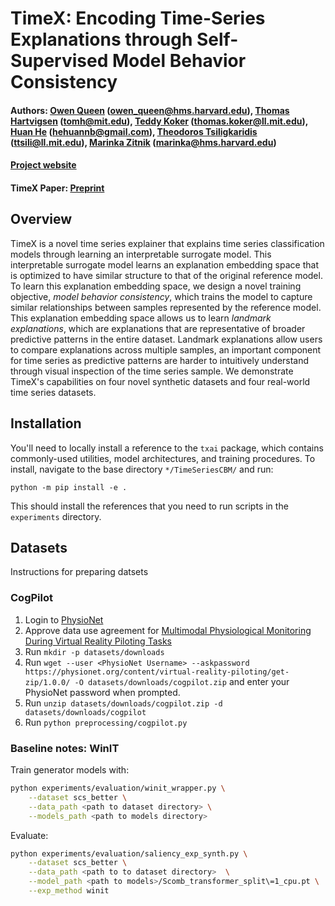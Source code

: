 # TimeX: Encoding Time-Series Explanations through Self-Supervised Model Behavior Consistency

#### Authors: [Owen Queen](https://owencqueen.github.io/) (owen_queen@hms.harvard.edu), [Thomas Hartvigsen](https://www.tomhartvigsen.com/) (tomh@mit.edu), [Teddy Koker](https://teddykoker.com/) (thomas.koker@ll.mit.edu), [Huan He](https://hehuannb.github.io/) (hehuannb@gmail.com), [Theodoros Tsiligkaridis](https://www.ll.mit.edu/biographies/theodoros-tsiligkaridis) (ttsili@ll.mit.edu), [Marinka Zitnik](https://zitniklab.hms.harvard.edu/) (marinka@hms.harvard.edu)

#### [Project website](https://zitniklab.hms.harvard.edu/projects/TimeX/)

#### TimeX Paper: [Preprint](https://arxiv.org/abs/2306.02109)

## Overview
TimeX is a novel time series explainer that explains time series classification models through learning an interpretable surrogate model. 
This interpretable surrogate model learns an explanation embedding space that is optimized to have similar structure to that of the original reference model.
To learn this explanation embedding space, we design a novel training objective, *model behavior consistency*, which trains the model to capture similar relationships between samples represented by the reference model. 
This explanation embedding space allows us to learn *landmark explanations*, which are explanations that are representative of broader predictive patterns in the entire dataset.
Landmark explanations allow users to compare explanations across multiple samples, an important component for time series as predictive patterns are harder to intuitively understand through visual inspection of the time series sample.
We demonstrate TimeX's capabilities on four novel synthetic datasets and four real-world time series datasets. 

## Installation
You'll need to locally install a reference to the `txai` package, which contains commonly-used utilities, model architectures, and training procedures. To install, navigate to the base directory `*/TimeSeriesCBM/` and run:
```
python -m pip install -e .
```
This should install the references that you need to run scripts in the `experiments` directory.

## Datasets

Instructions for preparing datsets

### CogPilot
 
 1. Login to [PhysioNet](https://physionet.org/)
 2. Approve data use agreement for [Multimodal Physiological Monitoring During
    Virtual Reality Piloting Tasks](https://physionet.org/content/virtual-reality-piloting/1.0.0/)
 3. Run `mkdir -p datasets/downloads`
 4. Run `wget --user <PhysioNet Username> --askpassword https://physionet.org/content/virtual-reality-piloting/get-zip/1.0.0/ -O datasets/downloads/cogpilot.zip` and enter your PhysioNet password when prompted.
 5. Run `unzip datasets/downloads/cogpilot.zip -d datasets/downloads/cogpilot`
 6. Run `python preprocessing/cogpilot.py`

 


### Baseline notes: WinIT

Train generator models with:

```bash
python experiments/evaluation/winit_wrapper.py \
    --dataset scs_better \
    --data_path <path to dataset directory> \
    --models_path <path to models directory>
```

Evaluate:

```bash
python experiments/evaluation/saliency_exp_synth.py \
    --dataset scs_better \
    --data_path <path to to dataset directory>  \
    --model_path <path to models>/Scomb_transformer_split\=1_cpu.pt \
    --exp_method winit
```
